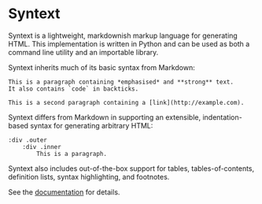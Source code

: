
# Syntext

Syntext is a lightweight, markdownish markup language for generating HTML. This implementation is written in Python and can be used as both a command line utility and an importable library.

Syntext inherits much of its basic syntax from Markdown:

    This is a paragraph containing *emphasised* and **strong** text.
    It also contains `code` in backticks.

    This is a second paragraph containing a [link](http://example.com).

Syntext differs from Markdown in supporting an extensible, indentation-based syntax for generating arbitrary HTML:

    :div .outer
        :div .inner
            This is a paragraph.

Syntext also includes out-of-the-box support for tables, tables-of-contents, definition lists, syntax highlighting, and footnotes.

See the [documentation](http://www.dmulholl.com/docs/syntext/) for details.
